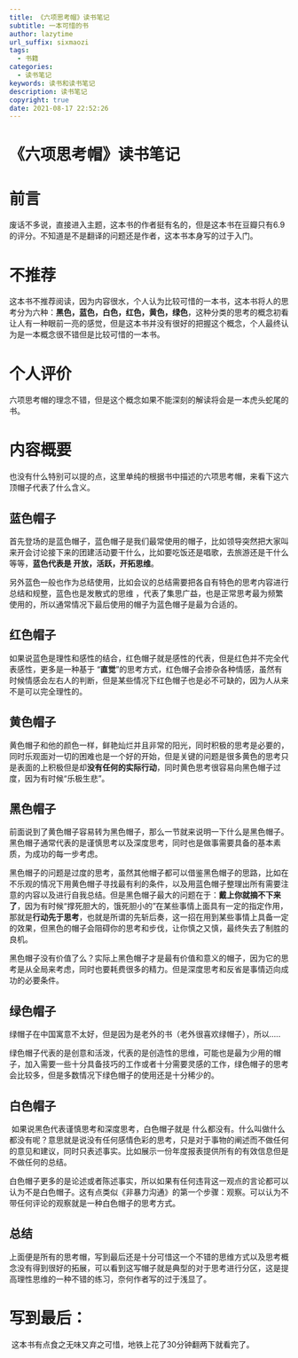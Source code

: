 ```yaml
---
title: 《六项思考帽》读书笔记
subtitle: 一本可惜的书
author: lazytime
url_suffix: sixmaozi
tags:
  - 书籍
categories:
  - 读书笔记
keywords: 读书和读书笔记
description: 读书笔记
copyright: true
date: 2021-08-17 22:52:26
---
```


# 《六项思考帽》读书笔记

# 前言

​	废话不多说，直接进入主题，这本书的作者挺有名的，但是这本书在豆瓣只有6.9的评分。不知道是不是翻译的问题还是作者，这本书本身写的过于入门。

<!-- more -->

# 不推荐

​	这本书不推荐阅读，因为内容很水，个人认为比较可惜的一本书，这本书将人的思考分为六种：**黑色，蓝色，白色，红色，黄色，绿色**，这种分类的思考的概念初看让人有一种眼前一亮的感觉，但是这本书并没有很好的把握这个概念，个人最终认为是一本概念很不错但是比较可惜的一本书。

# 个人评价

​	六项思考帽的理念不错，但是这个概念如果不能深刻的解读将会是一本虎头蛇尾的书。



# 内容概要

​	也没有什么特别可以提的点，这里单纯的根据书中描述的六项思考帽，来看下这六顶帽子代表了什么含义。



## 蓝色帽子

​	首先登场的是蓝色帽子，蓝色帽子是我们最常使用的帽子，比如领导突然把大家叫来开会讨论接下来的团建活动要干什么，比如要吃饭还是唱歌，去旅游还是干什么等等，**蓝色代表是 开放，活跃，开拓思维**。

​	另外蓝色一般也作为总结使用，比如会议的总结需要把各自有特色的思考内容进行总结和规整，蓝色也是发散式的思维 ，代表了集思广益，也是正常思考最为频繁使用的，所以通常情况下最后使用的帽子为蓝色帽子是最为合适的。



## 红色帽子

​	如果说蓝色是理性和感性的结合，红色帽子就是感性的代表，但是红色并不完全代表感性，更多是一种基于 “**直觉**”的思考方式，红色帽子会掺杂各种情感，虽然有时候情感会左右人的判断，但是某些情况下红色帽子也是必不可缺的，因为人从来不是可以完全理性的。



## 黄色帽子

​	黄色帽子和他的颜色一样，鲜艳灿烂并且非常的阳光，同时积极的思考是必要的，同时乐观面对一切的困难也是一个好的开始，但是关键的问题是很多黄色的思考只是表面的上积极但是却**没有任何的实际行动**，同时黄色思考很容易向黑色帽子过度，因为有时候“乐极生悲”。



## 黑色帽子

​	前面说到了黄色帽子容易转为黑色帽子，那么一节就来说明一下什么是黑色帽子。黑色帽子通常代表的是谨慎思考以及深度思考，同时也是做事需要具备的基本素质，为成功的每一步考虑。

​	黑色帽子的问题是过度的思考，虽然其他帽子都可以借鉴黑色帽子的思路，比如在不乐观的情况下用黄色帽子寻找最有利的条件，以及用蓝色帽子整理出所有需要注意的内容以及进行自我总结。但是黑色帽子最大的问题在于：**戴上你就摘不下来了**，因为有时候“撑死胆大的，饿死胆小的”在某些事情上面具有一定的指定作用，那就是**行动先于思考**，也就是所谓的先斩后奏，这一招在用到某些事情上具备一定的效果，但黑色的帽子会阻碍你的思考和步伐，让你慎之又慎，最终失去了制胜的良机。

​	黑色帽子没有价值了么？实际上黑色帽子才是最有价值和意义的帽子，因为它的思考是从全局来考虑，同时也要耗费很多的精力。但是深度思考和反省是事情迈向成功的必要条件。



## 绿色帽子

​	绿帽子在中国寓意不太好，但是因为是老外的书（老外很喜欢绿帽子），所以.....

​	绿色帽子代表的是创意和活泼，代表的是创造性的思维，可能也是最为少用的帽子，加入需要一些十分具备技巧的工作或者十分需要灵感的工作，绿色帽子的思考会比较多，但是多数情况下绿色帽子的使用还是十分稀少的。



## 白色帽子

​	如果说黑色代表谨慎思考和深度思考，白色帽子就是 什么都没有。什么叫做什么都没有呢？意思就是说没有任何感情色彩的思考，只是对于事物的阐述而不做任何的意见和建议，同时只表述事实。比如展示一份年度报表提供所有的有效信息但是不做任何的总结。

​	白色帽子更多的是论述或者陈述事实，所以如果有任何违背这一观点的言论都可以认为不是白色帽子。这有点类似《非暴力沟通》的第一个步骤：观察。可以认为不带任何评论的观察就是一种白色帽子的思考方式。

## 总结

​	上面便是所有的思考帽，写到最后还是十分可惜这一个不错的思维方式以及思考概念没有得到很好的拓展，可以看到这写帽子就是典型的对于思考进行分区，这是提高理性思维的一种不错的练习，奈何作者写的过于浅显了。



# 写到最后：

​	这本书有点食之无味又弃之可惜，地铁上花了30分钟翻两下就看完了。

